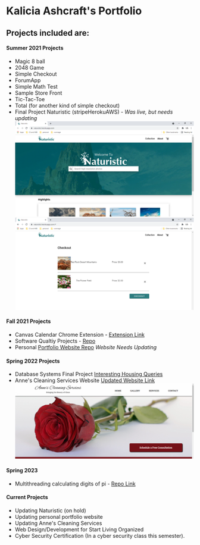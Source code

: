 # Kalicia Ashcraft's Portfolio

 
## Projects included are:

#### Summer 2021 Projects
- Magic 8 ball
- 2048 Game
- Simple Checkout 
- ForumApp
- Simple Math Test
- Sample Store Front 
- Tic-Tac-Toe 
- Total (for another kind of simple checkout)
- Final Project Naturistic (stripeHerokuAWS) - *Was live, but needs updating*
![Naturistic Homepage](/assets/img/naturistic_overview.png "Naturistic Homepage")
![Naturistic Cart Page](/assets/img/naturistic_overview_cart.png "Naturistic Checkout Page")


#### Fall 2021 Projects
- Canvas Calendar Chrome Extension - [Extension Link](https://chrome.google.com/webstore/detail/canvas-calender-note-taki/kbkdkicbnjddjpmeofjefdjaeglikmeg)
- Software Qualtiy Projects - [Repo](https://github.com/kally1009/softwareQuality)
- Personal [Portfolio Website Repo](https://github.com/kally1009/kally1009.github.io) *Website Needs Updating*

#### Spring 2022 Projects
- Database Systems Final Project [Interesting Housing Queries](https://github.com/kally1009/cs4307-FinalProject)
- Anne's Cleaning Services Website [Updated Website Link](https://www.annescleaningservices.com/)
![Anne's Cleaning Services Homepage](/assets/img/annesCleaningServices_homepage.png "Anne's Cleaning Services Homepage")

#### Spring 2023
- Multithreading calculating digits of pi - [Repo Link](https://github.com/kally1009/multiThreaded-pi)


#### Current Projects
- Updating Naturistic (on hold)
- Updating personal portfolio website
- Updating Anne's Cleaning Services
- Web Design/Development for Start Living Organized
- Cyber Security Certification (In a cyber security class this semester). 
